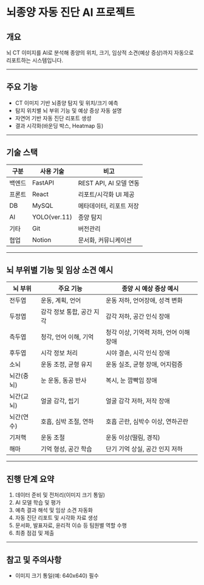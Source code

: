 # 뇌종양 자동 진단 AI 프로젝트

## 개요

뇌 CT 이미지를 AI로 분석해 종양의 위치, 크기, 임상적 소견(예상 증상)까지 자동으로 리포트하는 시스템입니다.

---

## 주요 기능

- CT 이미지 기반 뇌종양 탐지 및 위치/크기 예측
- 탐지 위치별 뇌 부위 기능 및 예상 증상 자동 설명
- 자연어 기반 자동 진단 리포트 생성
- 결과 시각화(바운딩 박스, Heatmap 등)

---

## 기술 스택

| 구분     | 사용 기술                   | 비고                        |
|----------|----------------------------|-----------------------------|
| 백엔드   | FastAPI                    | REST API, AI 모델 연동      |
| 프론트   | React                      | 리포트/시각화 UI 제공          |
| DB       | MySQL       | 메타데이터, 리포트 저장     |
| AI       | YOLO(ver.11)         | 종양 탐지                   |
| 기타     | Git         | 버전관리 |
| 협업     | Notion            | 문서화, 커뮤니케이션         |

---

## 뇌 부위별 기능 및 임상 소견 예시

| 뇌 부위      | 주요 기능                  | 종양 시 예상 증상 예시                |
|--------------|---------------------------|---------------------------------------|
| 전두엽       | 운동, 계획, 언어           | 운동 저하, 언어장애, 성격 변화        |
| 두정엽       | 감각 정보 통합, 공간 지각   | 감각 저하, 공간 인식 장애             |
| 측두엽       | 청각, 언어 이해, 기억       | 청각 이상, 기억력 저하, 언어 이해 장애 |
| 후두엽       | 시각 정보 처리             | 시야 결손, 시각 인식 장애             |
| 소뇌         | 운동 조정, 균형 유지       | 운동 실조, 균형 장애, 어지럼증        |
| 뇌간(중뇌)   | 눈 운동, 동공 반사         | 복시, 눈 깜빡임 장애                  |
| 뇌간(교뇌)   | 얼굴 감각, 씹기            | 얼굴 감각 저하, 저작 장애             |
| 뇌간(연수)   | 호흡, 심박 조절, 연하       | 호흡 곤란, 심박수 이상, 연하곤란       |
| 기저핵       | 운동 조절                  | 운동 이상(떨림, 경직)                 |
| 해마         | 기억 형성, 공간 학습        | 단기 기억 상실, 공간 인지 저하         |

---

## 진행 단계 요약

1. 데이터 준비 및 전처리(이미지 크기 통일)
2. AI 모델 학습 및 평가
3. 예측 결과 해석 및 임상 소견 자동화
4. 자동 진단 리포트 및 시각화 자료 생성
5. 문서화, 발표자료, 윤리적 이슈 등 팀원별 역할 수행
6. 최종 점검 및 제출

---

## 참고 및 주의사항

- 이미지 크기 통일(예: 640x640) 필수
